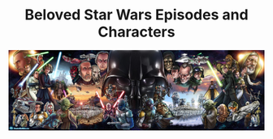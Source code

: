 <h1 align="center">Beloved Star Wars Episodes and Characters</h1>

<img src="Photos/Star Wars.jpg">
